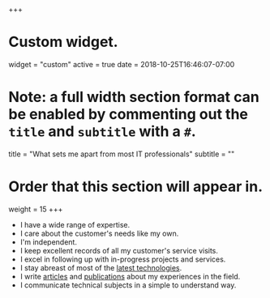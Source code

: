 +++
# Custom widget.
widget = "custom"
active = true
date = 2018-10-25T16:46:07-07:00

# Note: a full width section format can be enabled by commenting out the `title` and `subtitle` with a `#`.
title = "What sets me apart from most IT professionals"
subtitle = ""

# Order that this section will appear in.
weight = 15
+++
- I have a wide range of expertise.
- I care about the customer's needs like my own.
- I'm independent.
- I keep excellent records of all my customer's service visits.
- I excel in following up with in-progress projects and services.
- I stay abreast of most of the [latest technologies](/recommendations/).
- I write [articles](updates/) and [publications](/publications) about my experiences in the field.
- I communicate technical subjects in a simple to understand way.
